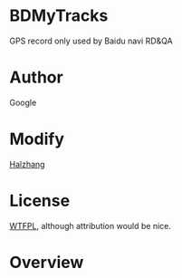 BDMyTracks
=========
GPS record only used by Baidu navi RD&QA

Author
======
Google

Modify
======
[Halzhang][1]

License
=======
[WTFPL][2], although attribution would be nice.

Overview
========

[1]: http://weibo.com/halzhang
[2]:http://sam.zoy.org/wtfpl/
